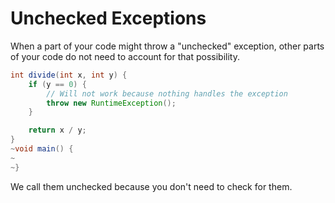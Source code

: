 # Unchecked Exceptions

When a part of your code might throw a "unchecked" exception, other
parts of your code do not need to account for that possibility.

```java
int divide(int x, int y) {
    if (y == 0) {
        // Will not work because nothing handles the exception
        throw new RuntimeException();
    }

    return x / y;
}
~void main() {
~    
~}
```

We call them unchecked because you don't need to check for them.